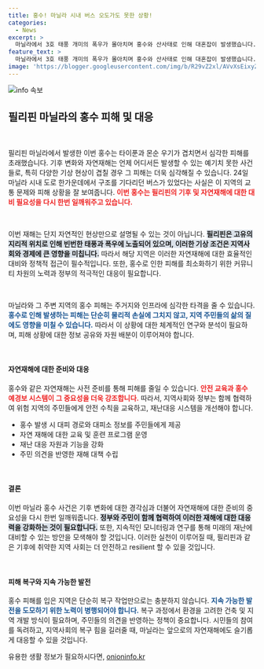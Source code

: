 ```yaml
---
title: 홍수! 마닐라 시내 버스 오도가도 못한 상황!
categories:
  - News
excerpt: >
  마닐라에서 3호 태풍 개미의 폭우가 몰아치며 홍수와 산사태로 인해 대혼잡이 발생했습니다. 도로에서 버스가 오도가도 못하는 상황, 여름 우기가 필리핀을 강타하고 있습니다!
feature_text: >
  마닐라에서 3호 태풍 개미의 폭우가 몰아치며 홍수와 산사태로 인해 대혼잡이 발생했습니다. 도로에서 버스가 오도가도 못하는 상황, 여름 우기가 필리핀을 강타하고 있습니다!
image: 'https://blogger.googleusercontent.com/img/b/R29vZ2xl/AVvXsEixyZcFfHzMRdzZMjFBmAUKJYCLCGyLL1o632UiGVXcaFdKo_bkvkuCioo0uUKlGfBVcT3P84aROyZIXSBEx3Aw5nCQ3pTgDom1WDC4m8eifvWiAmWEEVb4x6G_l8C0QH225ldMjyaFvpxGEBGNO37VmDTDMHGhJPq73UglMfDca1-0aw/s1600/blogspot.png'
---
```


<p><img src="https://blogger.googleusercontent.com/img/b/R29vZ2xl/AVvXsEixyZcFfHzMRdzZMjFBmAUKJYCLCGyLL1o632UiGVXcaFdKo_bkvkuCioo0uUKlGfBVcT3P84aROyZIXSBEx3Aw5nCQ3pTgDom1WDC4m8eifvWiAmWEEVb4x6G_l8C0QH225ldMjyaFvpxGEBGNO37VmDTDMHGhJPq73UglMfDca1-0aw/s1600/blogspot.png" alt="info 속보" /></p>

<h2 data-ke-size="size26">필리핀 마닐라의 홍수 피해 및 대응</h2>

<p data-ke-size="size16">&nbsp;</p>

<p>필리핀 마닐라에서 발생한 이번 홍수는 타이푼과 몬순 우기가 겹치면서 심각한 피해를 초래했습니다. 기후 변화와 자연재해는 언제 어디서든 발생할 수 있는 예기치 못한 사건들로, 특히 다양한 기상 현상이 겹칠 경우 그 피해는 더욱 심각해질 수 있습니다. 24일 마닐라 시내 도로 한가운데에서 구조를 기다리던 버스가 있었다는 사실은 이 지역의 교통 문제와 피해 상황을 잘 보여줍니다. <b><span style="color: #ee2323;">이번 홍수는 필리핀의 기후 및 자연재해에 대한 대비 필요성을 다시 한번 일깨워주고 있습니다.</span></b></p>

<p data-ke-size="size16">&nbsp;</p>

<p>이번 재해는 단지 자연적인 현상만으로 설명될 수 있는 것이 아닙니다. <b><span style="background-color: #21538527;">필리핀은 고유의 지리적 위치로 인해 빈번한 태풍과 폭우에 노출되어 있으며, 이러한 기상 조건은 지역사회와 경제에 큰 영향을 미칩니다.</span></b> 따라서 해당 지역은 이러한 자연재해에 대한 효율적인 대비와 정책적 접근이 필수적입니다. 또한, 홍수로 인한 피해를 최소화하기 위한 커뮤니티 차원의 노력과 정부의 적극적인 대응이 필요합니다.</p>

<p data-ke-size="size16">&nbsp;</p>

<p>마닐라와 그 주변 지역의 홍수 피해는 주거지와 인프라에 심각한 타격을 줄 수 있습니다. <b><span style="color: #1a5490;">홍수로 인해 발생하는 피해는 단순히 물리적 손실에 그치지 않고, 지역 주민들의 삶의 질에도 영향을 미칠 수 있습니다.</span></b> 따라서 이 상황에 대한 체계적인 연구와 분석이 필요하며, 피해 상황에 대한 정보 공유와 자원 배분이 이루어져야 합니다.</p>

<p data-ke-size="size16">&nbsp;</p>

<h4>자연재해에 대한 준비와 대응</h4>

<p>홍수와 같은 자연재해는 사전 준비를 통해 피해를 줄일 수 있습니다. <b><span style="color: #ee2323;">안전 교육과 홍수 예경보 시스템이 그 중요성을 더욱 강조합니다.</span></b> 따라서, 지역사회와 정부는 함께 협력하여 위험 지역의 주민들에게 안전 수칙을 교육하고, 재난대응 시스템을 개선해야 합니다. </p>

<ul>
<li>홍수 발생 시 대피 경로와 대피소 정보를 주민들에게 제공</li>
<li>자연 재해에 대한 교육 및 훈련 프로그램 운영</li>
<li>재난 대응 자원과 기능을 강화</li>
<li>주민 의견을 반영한 재해 대책 수립</li>
</ul>

<p data-ke-size="size16">&nbsp;</p>

<h4>결론</h4>

<p>이번 마닐라 홍수 사건은 기후 변화에 대한 경각심과 더불어 자연재해에 대한 준비의 중요성을 다시 한번 일깨워줍니다. <b><span style="background-color: #21538527;">정부와 주민이 함께 협력하여 이러한 재해에 대한 대응력을 강화하는 것이 필요합니다.</span></b> 또한, 지속적인 모니터링과 연구를 통해 미래의 재난에 대비할 수 있는 방안을 모색해야 할 것입니다. 이러한 실천이 이루어질 때, 필리핀과 같은 기후에 취약한 지역 사회는 더 안전하고 resilient 할 수 있을 것입니다.</p>

<p data-ke-size="size16">&nbsp;</p>

<h4>피해 복구와 지속 가능한 발전</h4>

<p>홍수 피해를 입은 지역은 단순히 복구 작업만으로는 충분하지 않습니다. <b><span style="color: #1a5490;">지속 가능한 발전을 도모하기 위한 노력이 병행되어야 합니다.</span></b> 복구 과정에서 환경을 고려한 건축 및 지역 개발 방식이 필요하며, 주민들의 의견을 반영하는 정책이 중요합니다. 시민들의 참여를 독려하고, 지역사회의 복구 힘을 길러줄 때, 마닐라는 앞으로의 자연재해에도 슬기롭게 대응할 수 있을 것입니다.</p>
유용한 생활 정보가 필요하시다면, <a href="https://onioninfo.kr" rel="dofollow">onioninfo.kr</a>


